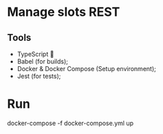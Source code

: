 # Manage slots REST

## Tools

- TypeScript 💙
- Babel (for builds);
- Docker & Docker Compose (Setup environment);
- Jest (for tests);


# Run
  docker-compose -f docker-compose.yml up



